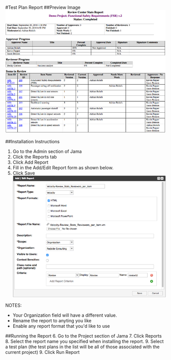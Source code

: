 #Test Plan Report
##Preview Image
![alt tag](https://github.com/JamaSoftware/Community-Reports/blob/master/Review%20Stats%20-%20Reviewers%20per%20item/preview.png)

##Installation Instructions
1. Go to the Admin section of Jama
2. Click the Reports tab
3. Click Add Report
4. Fill in the Add/Edit Report form as shown below.
5. Click Save
![alt tag](https://github.com/JamaSoftware/Community-Reports/blob/master/Review%20Stats%20-%20Reviewers%20per%20item/config.png)

NOTES: 
- Your Organization field will have a different value.  
- Rename the report to anyting you like
- Enable any report format that you'd like to use

##Running the Report
6. Go to the Project section of Jama
7. Click Reports
8. Select the report name you specified when installing the report.
9. Select a test plan (the test plans in the list will be all of those  associated with the current project)
9. Click Run Report